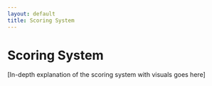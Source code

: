 ```yaml
---
layout: default
title: Scoring System
---
```


# Scoring System

[In-depth explanation of the scoring system with visuals goes here]
